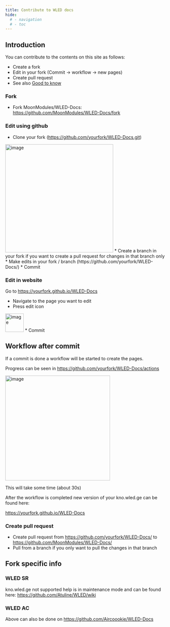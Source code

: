 ```yaml
---
title: Contribute to WLED docs
hide:
  # - navigation
  # - toc
---
```


## Introduction
You can contribute to the contents on this site as follows:

* Create a fork
* Edit in your fork (Commit -> workflow -> new pages)
* Create pull request
* See also [Good to know](/#good-to-know)

### Fork

* Fork MoonModules/WLED-Docs: <https://github.com/MoonModules/WLED-Docs/fork>

### Edit using github

* Clone your fork (https://github.com/yourfork/WLED-Docs.git)
<img width="340" alt="image" src="https://user-images.githubusercontent.com/91013628/208883588-b5178d04-275e-4b0e-9405-48e95f9462b4.png">
* Create a branch in your fork if you want to create a pull request for changes in that branch only
* Make edits in your fork / branch (https://github.com/yourfork/WLED-Docs/)
* Commit

### Edit in website

Go to https://yourfork.github.io/WLED-Docs

* Navigate to the page you want to edit
* Press edit icon
<img width="58" alt="image" src="https://user-images.githubusercontent.com/91013628/208883428-325acace-7d36-4454-9894-259089ec5473.png">
* Commit

## Workflow after commit

If a commit is done a workflow will be started to create the pages.

Progress can be seen in https://github.com/yourfork/WLED-Docs/actions

<img width="330" alt="image" src="https://user-images.githubusercontent.com/91013628/208883889-ce1535a4-d646-42ee-9ec0-c820a0b0ff91.png">

This will take some time (about 30s)

After the workflow is completed new version of your kno.wled.ge can be found here:

https://yourfork.github.io/WLED-Docs

### Create pull request

* Create pull request from https://github.com/yourfork/WLED-Docs/ to https://github.com/MoonModules/WLED-Docs/
* Pull from a branch if you only want to pull the changes in that branch

## Fork specific info

### WLED SR
kno.wled.ge not supported help is in maintenance mode and can be found here:
<https://github.com/Atuline/WLED/wiki>

### WLED AC
Above can also be done on <https://github.com/Aircoookie/WLED-Docs>
